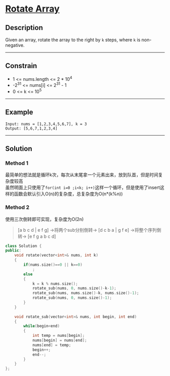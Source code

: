 # [Rotate Array](https://leetcode.com/problems/rotate-array/)

## Description

Given an array, rotate the array to the right by `k` steps, where `k` is non-negative.

---

## Constrain


- 1 <= nums.length <= 2 * 10<sup>4</sup>
- -2<sup>31</sup> <= nums[i] <= 2<sup>31</sup> - 1
- 0 <= k <= 10<sup>5</sup>

---

## Example

```
Input: nums = [1,2,3,4,5,6,7], k = 3
Output: [5,6,7,1,2,3,4]
```

---

## Solution
### Method 1

最简单的想法就是循环k次，每次从末尾拿一个元素出来，放到队首，但是时间复杂度较高<br/>
虽然明面上只使用了`for(int i=0 ;i<k; i++)`这样一个循环，但是使用了insert这样的函数会默认引入O(n)的复杂度，总复杂度为O(n*(k%n))

### Method 2
使用三次倒转即可实现，复杂度为O(2n)

> [a b c d | e f g] ->将两个sub分别倒转-> [d c b a | g f e] ->将整个序列倒转-> [e f g a b c d]

```c++
class Solution {
public:
    void rotate(vector<int>& nums, int k) 
    {
        if(nums.size()==0 || k==0)
            ;
        else
        {
            k = k % nums.size();
            rotate_sub(nums, 0, nums.size()-k-1);
            rotate_sub(nums, nums.size()-k, nums.size()-1);
            rotate_sub(nums, 0, nums.size()-1);
        }
    }
    
    void rotate_sub(vector<int>& nums, int begin, int end)
    {
        while(begin<end)
        {
            int temp = nums[begin];
            nums[begin] = nums[end];
            nums[end] = temp;
            begin++;
            end--;
        }
    }
};
```
